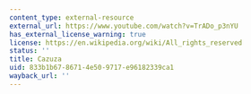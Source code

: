```yaml
---
content_type: external-resource
external_url: https://www.youtube.com/watch?v=TrADo_p3nYU
has_external_license_warning: true
license: https://en.wikipedia.org/wiki/All_rights_reserved
status: ''
title: Cazuza
uid: 833b1b67-8671-4e50-9717-e96182339ca1
wayback_url: ''
---
```

